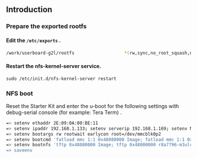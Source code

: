 ## Introduction

### Prepare the exported rootfs

#### Edit the `/etc/exports` . 

```bash
/work/userboard-g2l/rootfs                   *(rw,sync,no_root_squash,no_subtree_check)
```

#### Restart the nfs-kernel-server service. 

```
sudo /etc/init.d/nfs-kernel-server restart
```

### NFS boot

Reset the Starter Kit and enter the u-boot for the following settings with debug-serial console (for example: Tera Term) .

```bash
=> setenv ethaddr 2E:09:0A:00:BE:11
=> setenv ipaddr 192.168.1.133; setenv serverip 192.168.1.169; setenv NFSROOT ${serverip}:/work/userboard-g2l/rootfs
=> setenv bootargs rw rootwait earlycon root=/dev/mmcblk0p2
=> setenv bootcmd 'fatload mmc 1:1 0x48080000 Image; fatload mmc 1:1 0x48000000 r8a7796-m3ulcb.dtb; booti 0x48080000 - 0x48000000'
=> setenv bootnfs 'tftp 0x48080000 Image; tftp 0x48000000 r8a7796-m3ulcb.dtb; setenv bootargs rw rootwait earlycon root=/dev/nfs nfsroot=${serverip}:/work/userboard-rcar/rootfs,nfsvers=3 ip=${ipaddr}; booti 0x48080000 - 0x48000000
=> saveenv
```
